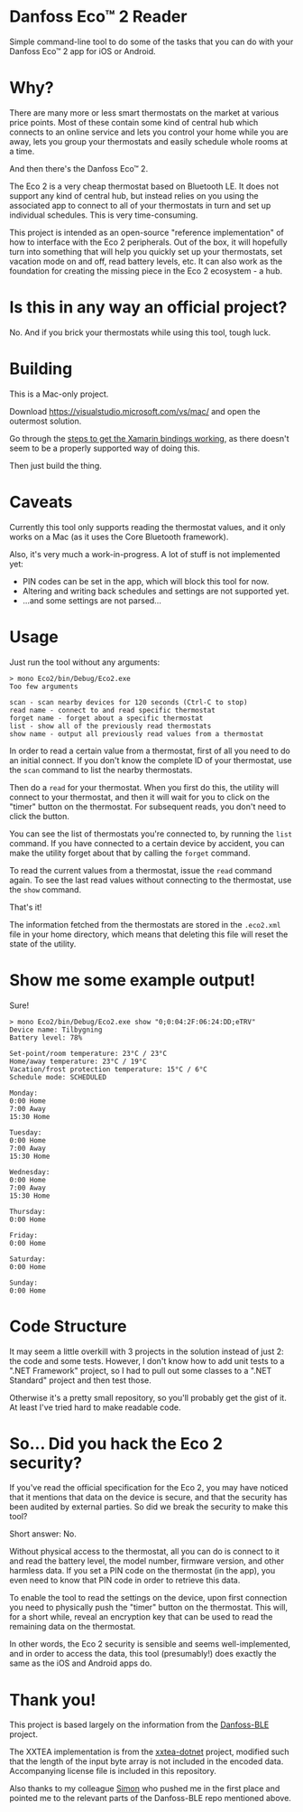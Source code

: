 ﻿Danfoss Eco™ 2 Reader
===
Simple command-line tool to do some of the tasks that you can do with your
Danfoss Eco™ 2 app for iOS or Android.

Why?
===
There are many more or less smart thermostats on the market at various price
points. Most of these contain some kind of central hub which connects to an
online service and lets you control your home while you are away, lets you group
your thermostats and easily schedule whole rooms at a time.

And then there's the Danfoss Eco™ 2.

The Eco 2 is a very cheap thermostat based on Bluetooth LE. It does not support
any kind of central hub, but instead relies on you using the associated app to
connect to all of your thermostats in turn and set up individual schedules. This
is very time-consuming.

This project is intended as an open-source "reference implementation" of how to
interface with the Eco 2 peripherals. Out of the box, it will hopefully turn
into something that will help you quickly set up your thermostats, set vacation
mode on and off, read battery levels, etc. It can also work as the foundation
for creating the missing piece in the Eco 2 ecosystem - a hub.

Is this in any way an official project?
===
No. And if you brick your thermostats while using this tool, tough luck.

Building
===
This is a Mac-only project.

Download https://visualstudio.microsoft.com/vs/mac/ and open the outermost
solution.

Go through the [steps to get the Xamarin bindings working](https://docs.microsoft.com/en-us/xamarin/mac/app-fundamentals/console),
as there doesn't seem to be a properly supported way of doing this.

Then just build the thing.

Caveats
===
Currently this tool only supports reading the thermostat values, and it only
works on a Mac (as it uses the Core Bluetooth framework).

Also, it's very much a work-in-progress. A lot of stuff is not implemented yet:
- PIN codes can be set in the app, which will block this tool for now.
- Altering and writing back schedules and settings are not supported yet.
- ...and some settings are not parsed...

Usage
===
Just run the tool without any arguments:

```
> mono Eco2/bin/Debug/Eco2.exe
Too few arguments

scan - scan nearby devices for 120 seconds (Ctrl-C to stop)
read name - connect to and read specific thermostat
forget name - forget about a specific thermostat
list - show all of the previously read thermostats
show name - output all previously read values from a thermostat
```

In order to read a certain value from a thermostat, first of all you need to do
an initial connect. If you don't know the complete ID of your thermostat, use
the `scan` command to list the nearby thermostats.

Then do a `read` for your thermostat. When you first do this, the utility will
connect to your thermostat, and then it will wait for you to click on the
"timer" button on the thermostat. For subsequent reads, you don't need to click
the button.

You can see the list of thermostats you're connected to, by running the `list`
command. If you have connected to a certain device by accident, you can make the
utility forget about that by calling the `forget` command.

To read the current values from a thermostat, issue the `read` command again. To
see the last read values without connecting to the thermostat, use the `show`
command.

That's it!

The information fetched from the thermostats are stored in the `.eco2.xml` file
in your home directory, which means that deleting this file will reset the state
of the utility.

Show me some example output!
===
Sure!
```
> mono Eco2/bin/Debug/Eco2.exe show "0;0:04:2F:06:24:DD;eTRV"
Device name: Tilbygning
Battery level: 78%

Set-point/room temperature: 23°C / 23°C
Home/away temperature: 23°C / 19°C
Vacation/frost protection temperature: 15°C / 6°C
Schedule mode: SCHEDULED

Monday:
0:00 Home
7:00 Away
15:30 Home

Tuesday:
0:00 Home
7:00 Away
15:30 Home

Wednesday:
0:00 Home
7:00 Away
15:30 Home

Thursday:
0:00 Home

Friday:
0:00 Home

Saturday:
0:00 Home

Sunday:
0:00 Home
```

Code Structure
===
It may seem a little overkill with 3 projects in the solution instead of just
2: the code and some tests. However, I don't know how to add unit tests to a
".NET Framework" project, so I had to pull out some classes to a ".NET Standard"
project and then test those.

Otherwise it's a pretty small repository, so you'll probably get the gist of it.
At least I've tried hard to make readable code.

So... Did you hack the Eco 2 security?
===
If you've read the official specification for the Eco 2, you may have noticed
that it mentions that data on the device is secure, and that the security has
been audited by external parties. So did we break the security to make this
tool?

Short answer: No.

Without physical access to the thermostat, all you can do is connect to it and
read the battery level, the model number, firmware version, and other harmless
data. If you set a PIN code on the thermostat (in the app), you even need to
know that PIN code in order to retrieve this data.

To enable the tool to read the settings on the device, upon first connection you
need to physically push the "timer" button on the thermostat. This will, for a
short while, reveal an encryption key that can be used to read the remaining
data on the thermostat.

In other words, the Eco 2 security is sensible and seems well-implemented, and
in order to access the data, this tool (presumably!) does exactly the same as
the iOS and Android apps do.

Thank you!
===
This project is based largely on the information from the
[Danfoss-BLE](https://github.com/dsltip/Danfoss-BLE) project.

The XXTEA implementation is from the [xxtea-dotnet](https://github.com/xxtea/xxtea-dotnet)
project, modified such that the length of the input byte array is not included
in the encoded data. Accompanying license file is included in this repository.

Also thanks to my colleague [Simon](https://github.com/john7doe) who pushed me
in the first place and pointed me to the relevant parts of the Danfoss-BLE
repo mentioned above.

